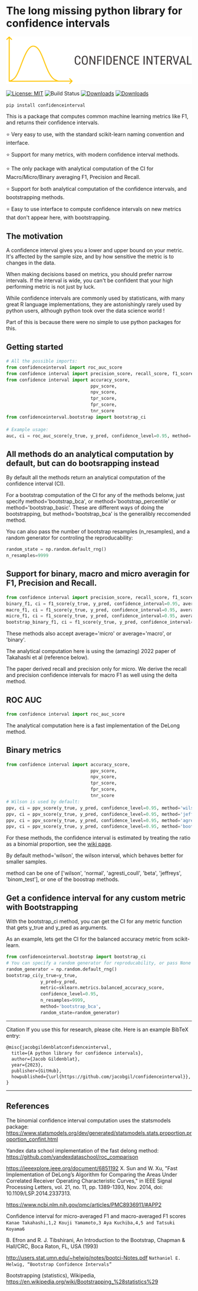 # The long missing python library for confidence intervals
![logo](logo.png)

[![License: MIT](https://img.shields.io/badge/License-MIT-yellow.svg)](https://opensource.org/licenses/MIT)
![Build Status](https://github.com/jacobgil/confidenceinterval/workflows/Tests/badge.svg)
[![Downloads](https://static.pepy.tech/personalized-badge/confidenceinterval?period=month&units=international_system&left_color=black&right_color=brightgreen&left_text=Monthly%20Downloads)](https://pepy.tech/project/confidenceinterval)
[![Downloads](https://static.pepy.tech/personalized-badge/confidenceinterval?period=total&units=international_system&left_color=black&right_color=blue&left_text=Total%20Downloads)](https://pepy.tech/project/confidenceinterval)

`pip install confidenceinterval`

This is a package that computes common machine learning metrics like F1, and returns their confidence intervals.


⭐ Very easy to use, with the standard scikit-learn naming convention and interface.

⭐ Support for many metrics, with modern confidence interval methods.

⭐ The only package with analytical computation of the CI for Macro/Micro/Binary averaging F1, Precision and Recall.

⭐ Support for both analytical computation of the confidence intervals, and bootstrapping methods.

⭐ Easy to use interface to compute confidence intervals on new metrics that don't appear here, with bootstrapping.

## The motivation

A confidence interval gives you a lower and upper bound on your metric. It's affected by the sample size, and by how sensitive the metric is to changes in the data.

When making decisions based on metrics, you should prefer narrow intervals. If the interval is wide, you can't be confident that your high performing metric is not just by luck.

While confidence intervals are commonly used by statisticans, with many great R language implementations,
they are astonishingly rarely used by python users, although python took over the data science world !

Part of this is because there were no simple to use python packages for this.


## Getting started

```python
# All the possible imports:
from confidenceinterval import roc_auc_score
from confidence interval import precision_score, recall_score, f1_score
from confidence interval import accuracy_score,
                                ppv_score,
                                npv_score,
                                tpr_score,
                                fpr_score,
                                tnr_score
from confidenceinterval.bootstrap import bootstrap_ci

# Example usage:
auc, ci = roc_auc_score(y_true, y_pred, confidence_level=0.95, method='bootstrap_bca', n_resamples=5000)
```

## All methods do an analytical computation by default, but can do bootsrapping instead
By default all the methods return an analytical computation of the confidence interval (CI).

For a bootstrap computation of the CI for any of the methods belonw, just specify method='bootstrap_bca', or method='bootstrap_percentile' or method='bootstrap_basic'.
These are different ways of doing the bootstrapping, but method='bootstrap_bca' is the generalibly reccomended method.

You can also pass the number of bootstrap resamples (n_resamples), and a random generator for controling the reproducability:

```python
random_state = np.random.default_rng()
n_resamples=9999
```

## Support for binary, macro and micro averagin for F1, Precision and Recall.
```python
from confidence interval import precision_score, recall_score, f1_score
binary_f1, ci = f1_score(y_true, y_pred, confidence_interval=0.95, average='binary')
macro_f1, ci = f1_score(y_true, y_pred, confidence_interval=0.95, average='macro')
micro_f1, ci = f1_score(y_true, y_pred, confidence_interval=0.95, average='micro')
bootstrap_binary_f1, ci = f1_score(y_true, y_pred, confidence_interval=0.95, average='binary', method='bootstrap_bca', n_resamples=5000)

```

These methods also accept average='micro' or average='macro', or 'binary'.

The analytical computation here is using the (amazing) 2022 paper of Takahashi et al (reference below).

The paper derived recall and precision only for micro. We derive the recall and precision confidence intervals for macro F1 as well using the delta method.


## ROC AUC
```python
from confidence interval import roc_auc_score
```
The analytical computation here is a fast implementation of the DeLong method.


## Binary metrics
```python
from confidence interval import accuracy_score,
                                ppv_score,
                                npv_score,
                                tpr_score,
                                fpr_score,
                                tnr_score
# Wilson is used by default:
ppv, ci = ppv_score(y_true, y_pred, confidence_level=0.95, method='wilson')
ppv, ci = ppv_score(y_true, y_pred, confidence_level=0.95, method='jeffreys')
ppv, ci = ppv_score(y_true, y_pred, confidence_level=0.95, method='agresti_coull')
ppv, ci = ppv_score(y_true, y_pred, confidence_level=0.95, method='bootstrap_bca')

```

For these methods, the confidence interval is estimated by treating the ratio as a binomial proportion,
see the [wiki page](https://en.wikipedia.org/wiki/Binomial_proportion_confidence_interval).

By default method='wilson', the wilson interval, which behaves better for smaller samples.

method can be one of ['wilson', 'normal', 'agresti_coull', 'beta', 'jeffreys', 'binom_test'], or one of the boostrap methods.

## Get a confidence interval for any custom metric with Bootstrapping
With the bootstrap_ci method, you can get the CI for any metric function that gets y_true and y_pred as arguments.

As an example, lets get the CI for the balanced accuracy metric from scikit-learn.

```python
from confidenceinterval.bootstrap import bootstrap_ci
# You can specify a random generator for reproducability, or pass None
random_generator = np.random.default_rng()
bootstrap_ci(y_true=y_true,
             y_pred=y_pred,
             metric=sklearn.metrics.balanced_accuracy_score,
             confidence_level=0.95,
             n_resamples=9999,
             method='bootstrap_bca',
             random_state=random_generator)
```



----------

Citation
If you use this for research, please cite. Here is an example BibTeX entry:

```
@misc{jacobgildenblatconfidenceinterval,
  title={A python library for confidence intervals},
  author={Jacob Gildenblat},
  year={2023},
  publisher={GitHub},
  howpublished={\url{https://github.com/jacobgil/confidenceinterval}},
}
```

----------

## References

The binomial confidence interval computation uses the statsmodels package:
https://www.statsmodels.org/dev/generated/statsmodels.stats.proportion.proportion_confint.html

Yandex data school implementation of the fast delong method:
https://github.com/yandexdataschool/roc_comparison

https://ieeexplore.ieee.org/document/6851192
X. Sun and W. Xu, "Fast Implementation of DeLong’s Algorithm for Comparing the Areas Under Correlated Receiver Operating Characteristic Curves," in IEEE Signal Processing Letters, vol. 21, no. 11, pp. 1389-1393, Nov. 2014, doi: 10.1109/LSP.2014.2337313.

https://www.ncbi.nlm.nih.gov/pmc/articles/PMC8936911/#APP2

Confidence interval for micro-averaged F1 and macro-averaged F1 scores
`Kanae Takahashi,1,2 Kouji Yamamoto,3 Aya Kuchiba,4,5 and Tatsuki Koyama6`

B. Efron and R. J. Tibshirani, An Introduction to the Bootstrap, Chapman & Hall/CRC, Boca Raton, FL, USA (1993)

http://users.stat.umn.edu/~helwig/notes/bootci-Notes.pdf
`Nathaniel E. Helwig, “Bootstrap Confidence Intervals”`


Bootstrapping (statistics), Wikipedia, https://en.wikipedia.org/wiki/Bootstrapping_%28statistics%29